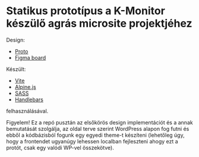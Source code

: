 # Statikus prototípus a K-Monitor készülő agrás microsite projektjéhez

Design:

- [Proto](https://www.figma.com/proto/CH6kSMzmdxpoNvmZPr8MtW/Agr%C3%A1rt%C3%A1mogat%C3%A1sok?page-id=43%3A140&node-id=43%3A141&viewport=22%2C444%2C0.27&scaling=min-zoom&starting-point-node-id=43%3A141)
- [Figma board](https://www.figma.com/file/CH6kSMzmdxpoNvmZPr8MtW/Agr%C3%A1rt%C3%A1mogat%C3%A1sok?node-id=27%3A6)

Készült:

- [Vite](https://vitejs.dev/)
- [Alpine.js](https://alpinejs.dev/)
- [SASS](https://sass-lang.com/)
- [Handlebars](https://handlebarsjs.com/)

felhasználásával.

Figyelem! Ez a repó pusztán az elsőkörös design implementációt és a annak bemutatását szolgálja, az oldal terve szerint WordPress alapon fog futni és ebből a kódbázisból fogunk egy egyedi theme-t készíteni (lehetőleg úgy, hogy a frontendet ugyanúgy lehessen localban fejleszteni ahogy ezt a protót, csak egy valódi WP-vel összekötve).
